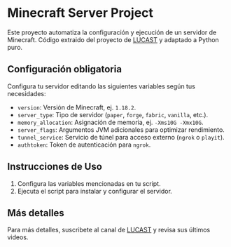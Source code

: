 # Minecraft Server Project

Este proyecto automatiza la configuración y ejecución de un servidor de Minecraft. Código extraido del proyecto de [LUCAST](https://github.com/Luc4st1574/MSP_MINECRAFT-SERVER-PROJECT) y adaptado a Python puro.

## Configuración obligatoria

Configura tu servidor editando las siguientes variables según tus necesidades:

- `version`: Versión de Minecraft, ej. `1.18.2`.
- `server_type`: Tipo de servidor (`paper`, `forge`, `fabric`, `vanilla`, etc.).
- `memory_allocation`: Asignación de memoria, ej. `-Xms10G -Xmx10G`.
- `server_flags`: Argumentos JVM adicionales para optimizar rendimiento.
- `tunnel_service`: Servicio de túnel para acceso externo (`ngrok` o `playit`).
- `authtoken`: Token de autenticación para `ngrok`.

## Instrucciones de Uso

1. Configura las variables mencionadas en tu script.
2. Ejecuta el script para instalar y configurar el servidor.

## Más detalles

Para más detalles, suscribete al canal de [LUCAST](https://www.youtube.com/@lucast5740) y revisa sus últimos videos.
